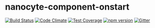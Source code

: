 # nanocyte-component-onstart

[![Build Status](https://travis-ci.org/octoblu/nanocyte-component-onstart.svg?branch=master)](https://travis-ci.org/octoblu/nanocyte-component-onstart)
[![Code Climate](https://codeclimate.com/github/octoblu/nanocyte-component-onstart/badges/gpa.svg)](https://codeclimate.com/github/octoblu/nanocyte-component-onstart)
[![Test Coverage](https://codeclimate.com/github/octoblu/nanocyte-component-onstart/badges/coverage.svg)](https://codeclimate.com/github/octoblu/nanocyte-component-onstart)
[![npm version](https://badge.fury.io/js/nanocyte-component-onstart.svg)](http://badge.fury.io/js/nanocyte-component-onstart)
[![Gitter](https://badges.gitter.im/octoblu/help.svg)](https://gitter.im/octoblu/help)
